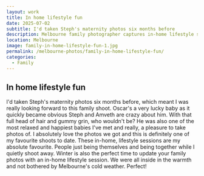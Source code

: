```yaml
---
layout: work
title: In home lifestyle fun
date: 2025-07-02
subtitle: I'd taken Steph's maternity photos six months before
description: Melbourne family photographer captures in-home lifestyle session. Natural family photography with relaxed baby Oscar and loving parents in warm, intimate setting.
location: Melbourne
image: family-in-home-lifestyle-fun-1.jpg
permalink: /melbourne-photos/family-in-home-lifestyle-fun/
categories:
  - Family
---
```


## In home lifestyle fun

I'd taken Steph's maternity photos six months before, which meant I was really looking forward to this family shoot. Oscar's a very lucky baby as it quickly became obvious Steph and Amveth are crazy about him. With that full head of hair and gummy grin, who wouldn't be? He was also one of the most relaxed and happiest babies I've met and really, a pleasure to take photos of. I absolutely love the photos we got and this is definitely one of my favourite shoots to date. These in-home, lifestyle sessions are my absolute favourite. People just being themselves and being together while I quietly shoot away. Winter is also the perfect time to update your family photos with an in-home lifestyle session. We were all inside in the warmth and not bothered by Melbourne's cold weather. Perfect!
